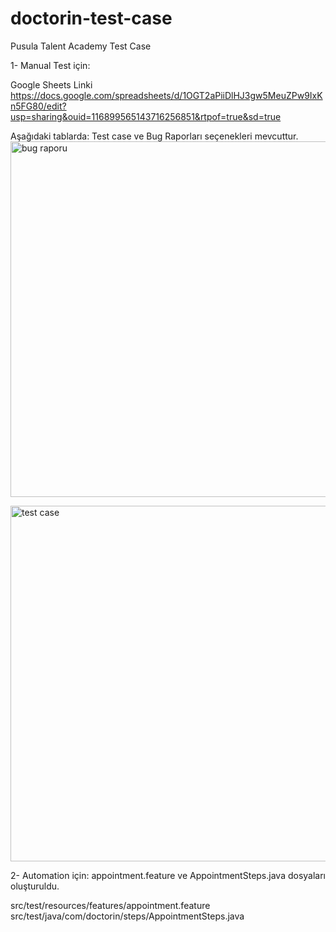 # doctorin-test-case
Pusula Talent Academy Test Case

1- Manual Test için: 

Google Sheets Linki
https://docs.google.com/spreadsheets/d/1OGT2aPiiDlHJ3gw5MeuZPw9IxKn5FG80/edit?usp=sharing&ouid=116899565143716256851&rtpof=true&sd=true

Aşağıdaki tablarda: Test case ve Bug Raporları seçenekleri mevcuttur. 
<img width="1440" height="569" alt="bug raporu" src="https://github.com/user-attachments/assets/3e0e41c8-9d77-4d87-a4b4-0271c5f140a8" />

<img width="1116" height="569" alt="test case" src="https://github.com/user-attachments/assets/ba8d0e06-85be-4260-b94c-3cbc0e49abb5" />

2- Automation için:
appointment.feature ve AppointmentSteps.java dosyaları oluşturuldu.

src/test/resources/features/appointment.feature
src/test/java/com/doctorin/steps/AppointmentSteps.java
